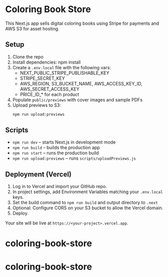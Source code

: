 # Coloring Book Store

This Next.js app sells digital coloring books using Stripe for payments and AWS S3 for asset hosting.

## Setup

1. Clone the repo
2. Install dependencies: npm install
3. Create a `.env.local` file with the following vars:
   - NEXT_PUBLIC_STRIPE_PUBLISHABLE_KEY
   - STRIPE_SECRET_KEY
   - AWS_REGION, S3_BUCKET_NAME, AWS_ACCESS_KEY_ID, AWS_SECRET_ACCESS_KEY
   - PRICE_ID_* for each product
4. Populate `public/previews` with cover images and sample PDFs
5. Upload previews to S3:
   ```bash
   npm run upload:previews
   ```

## Scripts

- `npm run dev` – starts Next.js in development mode
- `npm run build` – builds the production app
- `npm run start` – runs the production build
- `npm run upload:previews` – runs `scripts/uploadPreviews.js`

## Deployment (Vercel)

1. Log in to Vercel and import your GitHub repo.
2. In project settings, add Environment Variables matching your `.env.local` keys.
3. Set the build command to `npm run build` and output directory to `.next`
4. Optional: Configure CORS on your S3 bucket to allow the Vercel domain.
5. Deploy.

Your site will be live at `https://<your-project>.vercel.app`.
# coloring-book-store
# coloring-book-store
